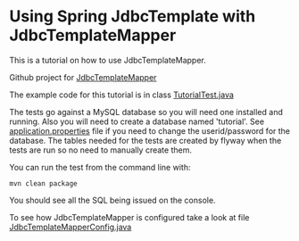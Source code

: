 # Using Spring JdbcTemplate with JdbcTemplateMapper #
This is a tutorial on how to use JdbcTemplateMapper.

Github project for [JdbcTemplateMapper](https://github.com/jdbctemplatemapper/jdbctemplatemapper)

The example code for this tutorial is in class [TutorialTest.java](src/test/java/io/github/ajoseph88/jdbctemplatemapper/test/TutorialTest.java)

The tests go against a MySQL database so you will need one installed and running. Also you will need to create a database named 'tutorial'. See [application.properties](src/test/resources/application.properties) file if you need to change the userid/password for the database. The tables needed for the tests are created by flyway when the tests are run so no need to manually create them.

You can run the test from the command line with:

```
mvn clean package
```

You should see all the SQL being issued on the console.


To see how JdbcTemplateMapper is configured take a look at file [JdbcTemplateMapperConfig.java](src/test/java/io/github/ajoseph88/jdbctemplatemapper/config/JdbcTemplateMapperConfig.java)


